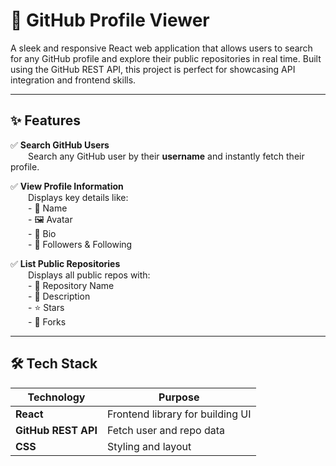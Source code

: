 # 🚀 GitHub Profile Viewer

A sleek and responsive React web application that allows users to search for any GitHub profile and explore their public repositories in real time. Built using the GitHub REST API, this project is perfect for showcasing API integration and frontend skills.

---

## ✨ Features

✅ **Search GitHub Users**  
  Search any GitHub user by their **username** and instantly fetch their profile.

✅ **View Profile Information**  
  Displays key details like:  
  - 👤 Name  
  - 🖼️ Avatar  
  - 📝 Bio  
  - 👥 Followers & Following  

✅ **List Public Repositories**  
  Displays all public repos with:  
  - 📛 Repository Name  
  - 📄 Description  
  - ⭐ Stars  
  - 🍴 Forks

---

## 🛠 Tech Stack

| Technology            | Purpose                          |
|------------           |------------------------------    |
| **React**             | Frontend library for building UI |
| **GitHub REST API**   | Fetch user and repo data         |
| **CSS**               | Styling and layout               |
